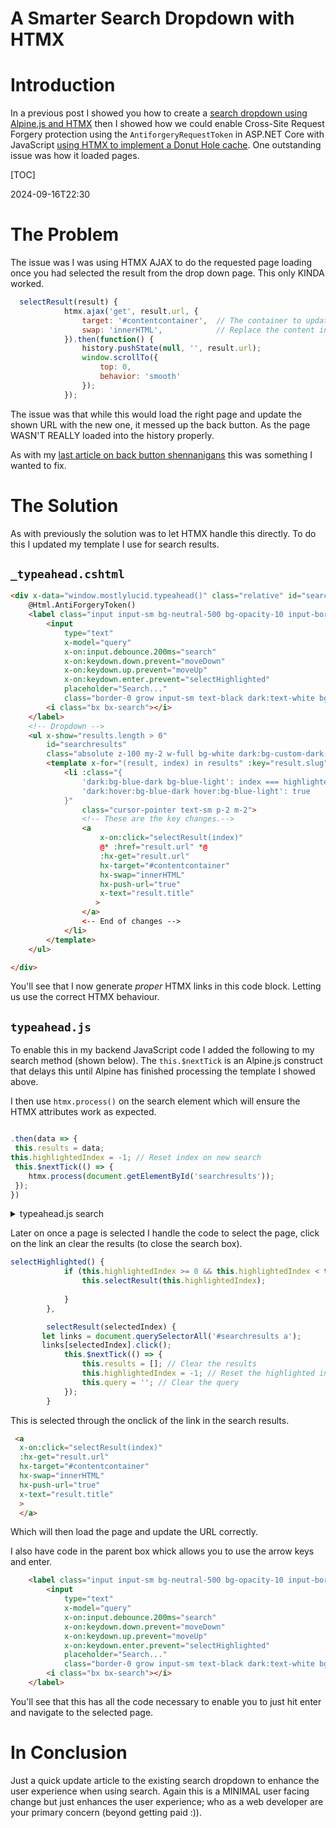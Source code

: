 ﻿# A Smarter Search Dropdown with HTMX

# Introduction 
In a previous post I showed you how to create a [search dropdown using Alpine.js and HTMX](/blog/textsearchingpt11) then I showed how we could enable Cross-Site Request Forgery protection using the `AntiforgeryRequestToken` in ASP.NET Core with JavaScript [using HTMX to implement a Donut Hole cache](/blog/simpledonutholecachingwithhtmx). One outstanding issue was how it loaded pages.

[TOC]
<!--category-- HTMX, Alpine.js -->
<datetime class="hidden">2024-09-16T22:30</datetime>

# The Problem
The issue was I was using HTMX AJAX to do the requested page loading once you had selected the result from the drop down page. This only KINDA worked.


```javascript
  selectResult(result) {
            htmx.ajax('get', result.url, {
                target: '#contentcontainer',  // The container to update
                swap: 'innerHTML',            // Replace the content inside the target
            }).then(function() {
                history.pushState(null, '', result.url);
                window.scrollTo({
                    top: 0,
                    behavior: 'smooth'
                });
            });
```
The issue was that while this would load the right page and update the shown URL with the new one, it messed up the back button. As the page WASN'T REALLY loaded into the history properly. 

As with my [last article on back button shennanigans](/blog/htmxtomakeyoursitemorespalike) this was something I wanted to fix.

# The Solution
As with previously the solution was to let HTMX handle this directly. To do this I updated my template I use for search results.

## `_typeahead.cshtml`

```html
<div x-data="window.mostlylucid.typeahead()" class="relative" id="searchelement" x-on:click.outside="results = []">
    @Html.AntiForgeryToken()
    <label class="input input-sm bg-neutral-500 bg-opacity-10 input-bordered flex items-center gap-2">
        <input
            type="text"
            x-model="query"
            x-on:input.debounce.200ms="search"
            x-on:keydown.down.prevent="moveDown"
            x-on:keydown.up.prevent="moveUp"
            x-on:keydown.enter.prevent="selectHighlighted"
            placeholder="Search..."
            class="border-0 grow input-sm text-black dark:text-white bg-transparent w-full"/>
        <i class="bx bx-search"></i>
    </label>
    <!-- Dropdown -->
    <ul x-show="results.length > 0"
        id="searchresults"
        class="absolute z-100 my-2 w-full bg-white dark:bg-custom-dark-bg border border-1 text-black dark:text-white border-neutral-600 rounded-lg shadow-lg">
        <template x-for="(result, index) in results" :key="result.slug">
            <li :class="{
                'dark:bg-blue-dark bg-blue-light': index === highlightedIndex,
                'dark:hover:bg-blue-dark hover:bg-blue-light': true
            }"
                class="cursor-pointer text-sm p-2 m-2">
                <!-- These are the key changes.-->
                <a
                    x-on:click="selectResult(index)"
                    @* :href="result.url" *@
                    :hx-get="result.url"
                    hx-target="#contentcontainer"
                    hx-swap="innerHTML"
                    hx-push-url="true"
                    x-text="result.title"
                   >
                </a>
                <-- End of changes -->
            </li>
        </template>
    </ul>

</div>

```
You'll see that I now generate *proper* HTMX links in this code block. Letting us use the correct HTMX behaviour.

## `typeahead.js`

To enable this in my backend JavaScript code I added the following to my search method (shown below). The `this.$nextTick` is an Alpine.js construct that delays this until Alpine has finished processing the template I showed above.

I then use `htmx.process()` on the search element which will ensure the HTMX attributes work as expected. 

``` javascript

.then(data => {
 this.results = data;
this.highlightedIndex = -1; // Reset index on new search
 this.$nextTick(() => {
    htmx.process(document.getElementById('searchresults'));
 });
})
```

<details>
<summary>typeahead.js search </summary>

```javascript
   search() {
            if (this.query.length < 2) {
                this.results = [];
                this.highlightedIndex = -1;
                return;
            }
            let token = document.querySelector('#searchelement input[name="__RequestVerificationToken"]').value;
            console.log(token);
            fetch(`/api/search/${encodeURIComponent(this.query)}`, { // Fixed the backtick and closing bracket
                method: 'GET', // or 'POST' depending on your needs
                headers: {
                    'Content-Type': 'application/json',
                    'X-CSRF-TOKEN': token // Attach the AntiForgery token in the headers
                }
            })
                .then(response => {
                    if(response.ok){
                        return  response.json();
                    }
                    return Promise.reject(response);
                })
                .then(data => {
                    this.results = data;
                    this.highlightedIndex = -1; // Reset index on new search
                    this.$nextTick(() => {
                        htmx.process(document.getElementById('searchresults'));
                    });
                })
                .catch((response) => {
                    console.log(response.status, response.statusText);
                    if(response.status === 400)
                    {
                        console.log('Bad request, reloading page to try to fix it.');
                        window.location.reload();
                    }
                    response.json().then((json) => {
                        console.log(json);
                    })
                    console.log("Error fetching search results");
                });
        }
```
</details>

Later on once a page is selected I handle the code to select the page, click on the link an clear the results (to close the search box).

```javascript
selectHighlighted() {
            if (this.highlightedIndex >= 0 && this.highlightedIndex < this.results.length) {
                this.selectResult(this.highlightedIndex);
                
            }
        },

        selectResult(selectedIndex) {
       let links = document.querySelectorAll('#searchresults a');
       links[selectedIndex].click();
            this.$nextTick(() => {
                this.results = []; // Clear the results
                this.highlightedIndex = -1; // Reset the highlighted index
                this.query = ''; // Clear the query
            });
        }
```
This is selected through the onclick of the link in the search results.

```html
 <a
  x-on:click="selectResult(index)"
  :hx-get="result.url"
  hx-target="#contentcontainer"
  hx-swap="innerHTML"
  hx-push-url="true"
  x-text="result.title"
  >
  </a>
```
Which will then load the page and update the URL correctly.

I also have code in the parent box whick allows you to use the arrow keys and enter.

```html
    <label class="input input-sm bg-neutral-500 bg-opacity-10 input-bordered flex items-center gap-2">
        <input
            type="text"
            x-model="query"
            x-on:input.debounce.200ms="search"
            x-on:keydown.down.prevent="moveDown"
            x-on:keydown.up.prevent="moveUp"
            x-on:keydown.enter.prevent="selectHighlighted"
            placeholder="Search..."
            class="border-0 grow input-sm text-black dark:text-white bg-transparent w-full"/>
        <i class="bx bx-search"></i>
    </label>

```

You'll see that this has all the code necessary to enable you to just hit enter and navigate to the selected page.

# In Conclusion
Just a quick update article to the existing search dropdown to enhance the user experience when using search. Again this is a MINIMAL user facing change but just enhances the user experience; who as a web developer are your primary concern (beyond getting paid :)).